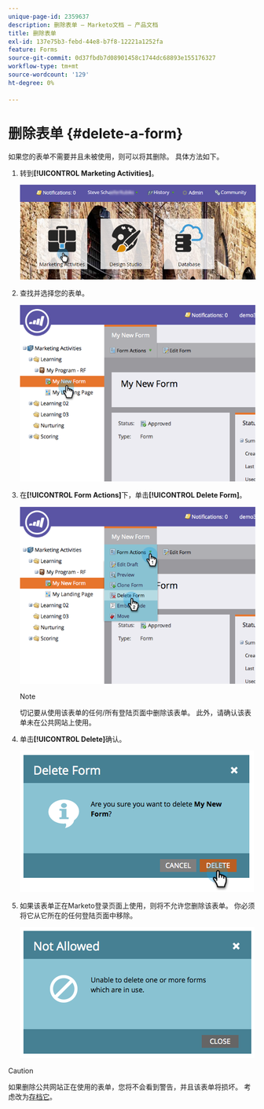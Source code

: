 ```yaml
---
unique-page-id: 2359637
description: 删除表单 — Marketo文档 — 产品文档
title: 删除表单
exl-id: 137e75b3-febd-44e8-b7f8-12221a1252fa
feature: Forms
source-git-commit: 0d37fbdb7d08901458c1744dc68893e155176327
workflow-type: tm+mt
source-wordcount: '129'
ht-degree: 0%

---
```


# 删除表单 {#delete-a-form}

如果您的表单不需要并且未被使用，则可以将其删除。 具体方法如下。

1. 转到&#x200B;**[!UICONTROL Marketing Activities]**。

   ![](assets/login-marketing-activities-3.png)

1. 查找并选择您的表单。

   ![](assets/image2014-9-15-12-3a1-3a18.png)

1. 在&#x200B;**[!UICONTROL Form Actions]**&#x200B;下，单击&#x200B;**[!UICONTROL Delete Form]**。

   ![](assets/image2014-9-15-12-3a1-3a27.png)

   >[!NOTE]
   >
   >切记要从使用该表单的任何/所有登陆页面中删除该表单。 此外，请确认该表单未在公共网站上使用。

1. 单击&#x200B;**[!UICONTROL Delete]**&#x200B;确认。

   ![](assets/image2014-9-15-12-3a1-3a37.png)

1. 如果该表单正在Marketo登录页面上使用，则将不允许您删除该表单。 你必须将它从它所在的任何登陆页面中移除。

   ![](assets/image2014-9-15-12-3a1-3a44.png)

>[!CAUTION]
>
>如果删除公共网站正在使用的表单，您将不会看到警告，并且该表单将损坏。 考虑改为[存档它](/help/marketo/product-docs/email-marketing/drip-nurturing/using-stream-content/archive-and-unarchive-stream-content.md)。
